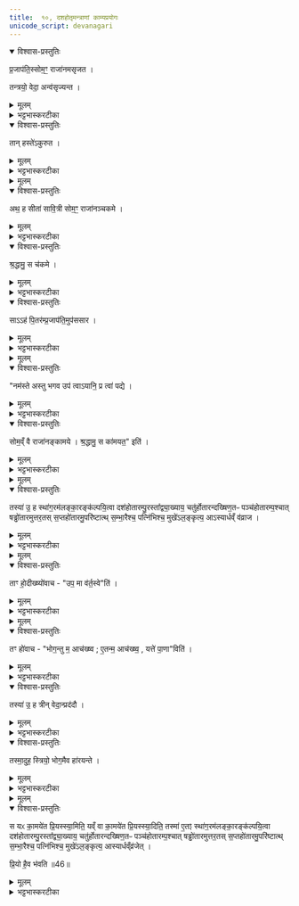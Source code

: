 ```yaml
---
title:  १०, दशहोतृमन्त्राणां काम्यप्रयोगः
unicode_script: devanagari
---
```


<details open><summary>विश्वास-प्रस्तुतिः</summary>

प्र॒जाप॑ति॒स्सोम॒ꣳ॒ राजा॑नमसृजत ।

तन्त्रयो॒ वेदा॒ अन्व॑सृज्यन्त ।
</details>

<details><summary>मूलम्</summary>

प्र॒जाप॑ति॒स्सोम॒ꣳ॒ राजा॑नमसृजत ।

तन्त्रयो॒ वेदा॒ अन्व॑सृज्यन्त ।
</details>

<details><summary>भट्टभास्करटीका</summary>

1प्रजापतिस्सोममित्यादि ॥ सोमसृष्ट्यनन्तरं त्रयो वेदास्सृष्टाः ।
</details>

<details open><summary>विश्वास-प्रस्तुतिः</summary>

तान् हस्ते॑ऽकुरुत ।
</details>

<details><summary>मूलम्</summary>

तान् हस्ते॑ऽकुरुत ।
</details>

<details><summary>भट्टभास्करटीका</summary>

अथ सोमस्तान् वेदान् हस्तेऽकुरुत हस्तेऽगृह्णात् ।
</details>


<details><summary>मूलम्</summary>

अथ॒ ह सीता॑ सावि॒त्री ।
सोम॒ꣳ॒ राजा॑नञ्चकमे ।
</details>

<details open><summary>विश्वास-प्रस्तुतिः</summary>

अथ॒ ह सीता॑ सावि॒त्री सोम॒ꣳ॒ राजा॑नञ्चकमे ।
</details>

<details><summary>मूलम्</summary>

अथ॒ ह सीता॑ सावि॒त्री सोम॒ꣳ॒ राजा॑नञ्चकमे ।
</details>

<details><summary>भट्टभास्करटीका</summary>

अथ एतं सोमं राजानं सीता नाम सवितुः स्रष्टुः प्रजापतेः दुहिता चकमे ।
</details>

<details open><summary>विश्वास-प्रस्तुतिः</summary>

श्र॒द्धामु॒ स च॑कमे ।
</details>

<details><summary>मूलम्</summary>

श्र॒द्धामु॒ स च॑कमे ।
</details>

<details><summary>भट्टभास्करटीका</summary>

स तु सोमः श्रद्धामेव प्रजापतिपुत्रीं चकमे ।
</details>

<details open><summary>विश्वास-प्रस्तुतिः</summary>

साऽऽह॑ पि॒तर॑म्प्र॒जाप॑ति॒मुप॑ससार ।
</details>

<details><summary>मूलम्</summary>

साऽऽह॑ पि॒तर॑म्प्र॒जाप॑ति॒मुप॑ससार ।
</details>

<details><summary>भट्टभास्करटीका</summary>

अथ सा सीता भर्तुः द्वेष्या पितरं प्रजापतिमुपससार उपाजगाम
</details>


<details><summary>मूलम्</summary>

नम॑स्ते अस्तु भगवः ।
उप॑ त्वाऽयानि ॥43॥  
प्र त्वा॑ पद्ये ।
</details>

<details open><summary>विश्वास-प्रस्तुतिः</summary>

"नम॑स्ते अस्तु भगव उप॑ त्वाऽयानि॒ प्र त्वा॑ पद्ये ।
</details>

<details><summary>मूलम्</summary>

"नम॑स्ते अस्तु भगव उप॑ त्वाऽयानि॒ प्र त्वा॑ पद्ये ।
</details>

<details><summary>भट्टभास्करटीका</summary>

उवाच च पितरं - नमस्ते अस्तु भगवः, उपायानि त्वा त्वामेवोपयानि त्वत्पार्श्व एव मया वस्तव्यं मा गां पत्यन्तिकं, प्रपद्येऽहं त्वां शरणं भजामि ॥
</details>

<details open><summary>विश्वास-प्रस्तुतिः</summary>

सोम॒व्ँ वै राजा॑नङ्कामये ।
श्र॒द्धामु॒ स का॑मयत॒" इति॑ ।
</details>

<details><summary>मूलम्</summary>

सोम॒व्ँ वै राजा॑नङ्कामये ।
श्र॒द्धामु॒ स का॑मयत॒" इति॑ ।
</details>

<details><summary>भट्टभास्करटीका</summary>

2अथ किं तवागतमिति पित्रा पृष्टा सोवाच - सोमं राजानं कामयेऽहं स तु श्रद्धामेव कामयत इति ।
</details>


<details><summary>मूलम्</summary>

तस्या॑ उ॒ ह स्था॑ग॒रम॑लङ्का॒रङ्क॑ल्पयि॒त्वा ।
दश॑होतारम्पु॒रस्ता᳚द्व्या॒ख्याय॑ ।
चतु॑र्होतारन्दख्षिण॒तः ।
पञ्च॑होतारम्प॒श्चात् ।
षड्ढो॑तारमुत्तर॒तः ।
स॒प्तहो॑तारमु॒परि॑ष्टात् ।
स॒म्भा॒रैश्च॒ पत्नि॑भिश्च॒ मुखे॑ऽल॒ङ्कृत्य॑ ॥44॥  
आऽस्यार्धव्ँव॑व्राज ।
</details>

<details open><summary>विश्वास-प्रस्तुतिः</summary>

तस्या॑ उ॒ ह स्था॑ग॒रम॑लङ्का॒रङ्क॑ल्पयि॒त्वा   दश॑होतारम्पु॒रस्ता᳚द्व्या॒ख्याय॒ चतु॑र्होतारन्दख्षिण॒तᳶ पञ्च॑होतारम्प॒श्चात् षड्ढो॑तारमुत्तर॒तस् स॒प्तहो॑तारमु॒परि॑ष्टात्थ्
स॒म्भा॒रैश्च॒ पत्नि॑भिश्च॒ मुखे॑ऽल॒ङ्कृत्य॒ आऽस्यार्धव्ँ व॑व्राज ।
</details>

<details><summary>मूलम्</summary>

तस्या॑ उ॒ ह स्था॑ग॒रम॑लङ्का॒रङ्क॑ल्पयि॒त्वा   दश॑होतारम्पु॒रस्ता᳚द्व्या॒ख्याय॒ चतु॑र्होतारन्दख्षिण॒तᳶ पञ्च॑होतारम्प॒श्चात् षड्ढो॑तारमुत्तर॒तस् स॒प्तहो॑तारमु॒परि॑ष्टात्थ्
स॒म्भा॒रैश्च॒ पत्नि॑भिश्च॒ मुखे॑ऽल॒ङ्कृत्य॒ आऽस्यार्धव्ँ व॑व्राज ।
</details>

<details><summary>भट्टभास्करटीका</summary>

अथ प्रजापतिस्तस्यै तदर्थं भर्तृवशीकारार्थं स्थागरं स्थगरविकारं स्थगरो नाम गन्धद्रव्यविशेषः, तं पिष्ट्वा अलङ्कारं कल्पयित्वा तेन गन्धेन मण्डनं कृत्वा तस्य पूर्वादिदिक्षु दशहोत्रादीन् व्याख्याय, मण्डनेन मण्डयित्वेति कचित् ।  

अथ संभारैः 'अग्रिर्यजुर्भिः' इत्याद्यैः पत्नीभिश्च 'सेनेन्द्रस्य'14 इत्यादिभिः तां मुखे अलंकृत्य तस्या मुखं लेपयित्वा अस्य सोमस्य अर्धं अर्धांशं समीपं आवव्राज आगमयामास ।
</details>


<details><summary>मूलम्</summary>

ताꣳ हो॒दीख्ष्यो॑वाच ।
उप॒ मा व॑र्त॒स्वेति॑ ।
</details>

<details open><summary>विश्वास-प्रस्तुतिः</summary>

ताꣳ हो॒दीख्ष्यो॑वाच - "उप॒ मा व॑र्त॒स्वे"ति॑ ।
</details>

<details><summary>मूलम्</summary>

ताꣳ हो॒दीख्ष्यो॑वाच - "उप॒ मा व॑र्त॒स्वे"ति॑ ।
</details>

<details><summary>भट्टभास्करटीका</summary>

मुख्यत्वाद्गन्तव्यस्याध्वनोऽर्धे स्थितां सोम उदीक्ष्य दृष्ट्वा उवाच ।

उच्छ्रितमीक्षणमुदीक्षणं, वशीकरणप्रयोगसामर्थ्येन अयथापूर्वं सौत्सुक्यमीक्षित्वा तामुवाच - मामुपावर्तस्व किमर्धेऽध्वनि स्थीयते ।
</details>


<details><summary>मूलम्</summary>

तꣳ हो॑वाच ।
भोग॒न्तु म॒ आच॑ख्ष्व ।
ए॒तन्म॒ आच॑ख्ष्व ।
यत्ते॑ पा॒णाविति॑ ।
</details>

<details open><summary>विश्वास-प्रस्तुतिः</summary>

तꣳ हो॑वाच - "भोग॒न्तु म॒ आच॑ख्ष्व ; ए॒तन्म॒ आच॑ख्ष्व॒ , यत्ते॑ पा॒णा"विति॑ ।
</details>

<details><summary>मूलम्</summary>

तꣳ हो॑वाच - "भोग॒न्तु म॒ आच॑ख्ष्व ; ए॒तन्म॒ आच॑ख्ष्व॒ , यत्ते॑ पा॒णा"विति॑ ।
</details>

<details><summary>भट्टभास्करटीका</summary>

अथ तच्छ्रुत्वा तमुवाच - भोगं मे आचक्ष्व यत्ते पाणौ स्थितमिति
</details>

<details open><summary>विश्वास-प्रस्तुतिः</summary>

तस्या॑ उ॒ ह त्रीन् वेदा॒न्प्रद॑दौ ।
</details>

<details><summary>मूलम्</summary>

तस्या॑ उ॒ ह त्रीन् वेदा॒न्प्रद॑दौ ।
</details>

<details><summary>भट्टभास्करटीका</summary>

पृष्टस्सोमस्तस्यै त्रीन् वेदान् प्रददौ ।
</details>

<details open><summary>विश्वास-प्रस्तुतिः</summary>

तस्मा॒दुह॒ स्त्रियो॒ भोग॒मैव हा॑रयन्ते ।
</details>

<details><summary>मूलम्</summary>

तस्मा॒दुह॒ स्त्रियो॒ भोग॒मैव हा॑रयन्ते ।
</details>

<details><summary>भट्टभास्करटीका</summary>

यस्मादियं सीता प्रियं वस्तु ययाचे तस्माल्लोकेऽपि स्त्रियो भोगमुद्दिश्य प्रियं दायं षुरुषमाहारयन्त एव ॥
</details>


<details><summary>मूलम्</summary>

स यᳵ का॒मये॑त प्रि॒यस्स्या॒मिति॑ ॥45॥  
यव्ँ वा का॒मये॑त प्रि॒यस्स्या॒दिति॑ ।
तस्मा॑ ए॒तꣵ स्था॑ग॒रम॑लङ्का॒रङ्क॑ल्पयि॒त्वा ।
दश॑होतारम्पु॒रस्ता᳚द्व्या॒ख्याय॑ ।
चतु॑र्होतारन्दख्षिण॒तः ।
पञ्च॑होतारम्प॒श्चात् ।
षड्ढो॑तारमुत्तर॒तः ।
स॒प्तहो॑तारमु॒परि॑ष्टात् ।
स॒म्भा॒रैश्च॒ पत्नि॑भिश्च॒ मुखे॑ऽल॒ङ्कृत्य॑ ।
आस्यार्धव्ँव्र॑जेत् ।
</details>

<details open><summary>विश्वास-प्रस्तुतिः</summary>

स यᳵ का॒मये॑त प्रि॒यस्स्या॒मिति॒ यव्ँ वा का॒मये॑त प्रि॒यस्स्या॒दिति॒ तस्मा॑ ए॒तꣵ स्था॑ग॒रम॑लङ्का॒रङ्क॑ल्पयि॒त्वा  दश॑होतारम्पु॒रस्ता᳚द्व्या॒ख्याय॒ चतु॑र्होतारन्दख्षिण॒तᳶ पञ्च॑होतारम्प॒श्चात् षड्ढो॑तारमुत्तर॒तस् स॒प्तहो॑तारमु॒परि॑ष्टात्थ् स॒म्भा॒रैश्च॒ पत्नि॑भिश्च॒ मुखे॑ऽल॒ङ्कृत्य॒ आस्यार्धव्ँव्र॑जेत् ।

प्रि॒यो है॒व भ॑वति ॥46॥  
</details>

<details><summary>मूलम्</summary>

स यᳵ का॒मये॑त प्रि॒यस्स्या॒मिति॒ यव्ँ वा का॒मये॑त प्रि॒यस्स्या॒दिति॒ तस्मा॑ ए॒तꣵ स्था॑ग॒रम॑लङ्का॒रङ्क॑ल्पयि॒त्वा  दश॑होतारम्पु॒रस्ता᳚द्व्या॒ख्याय॒ चतु॑र्होतारन्दख्षिण॒तᳶ पञ्च॑होतारम्प॒श्चात् षड्ढो॑तारमुत्तर॒तस् स॒प्तहो॑तारमु॒परि॑ष्टात्थ् स॒म्भा॒रैश्च॒ पत्नि॑भिश्च॒ मुखे॑ऽल॒ङ्कृत्य॒ आस्यार्धव्ँव्र॑जेत् ।

प्रि॒यो है॒व भ॑वति ॥46॥  
</details>

<details><summary>भट्टभास्करटीका</summary>

1स य इत्यादि ॥ गतम् ॥
इति तैतिरीयब्राह्मणे द्वितीयाष्टके तृतीयप्रपाठके दशमोऽनुवाकः ॥  

</details>

